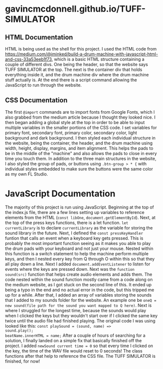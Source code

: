 # gavincmcdonnell.github.io/TUFF-SIMULATOR

## HTML Documentation

HTML is being used as the shell for this project.  I used the HTML code from https://medium.com/@iminked/build-a-drum-machine-with-javascript-html-and-css-33a53eeb1f73, which is a basic HTML structure containing a couple of different divs.  One being the header, so that the website says TUFF SIMULATOR at the top.  The next is the container div that holds everything inside it, and the drum machine div where the drum machine stuff actually is.  At the end there is a script command allowing the JavaScript to run through the website.

## CSS Documentation

The first `@import` commands are to import fonts from Google Fonts, which I also grabbed from the medium article because I thought they looked nice.  I then began adding a global style at the top in order to be able to input multiple variables in the smaller portions of the CSS code.  I set variables for primary font, secondary font, primary color, secondary color, light background and dark background.  I then styled each individual structure in the website, being the container, the header, and the drum machine using width, height, display, margins, and item alignment.  This helps the pads to be in the middle of the "machine" and also allows the pads to close in every time you touch them.  In addition to the three main structures in the website, I also styled the group of pads, or buttons using `.btn-group > * {` with individual styles embedded to make sure the buttons were the same color as my own FL Studio.

# JavaScript Documentation

The majority of this project is run using JavaScript.  Beginning at the top of the index.js file, there are a few lines setting up variables to reference elements from the HTML (`const libOne`, `document.getElementById`). Next, at the top of the press keys functions, there is a let function.  `let currentLibrary` is to declare `currentLibrary` as the variable for storing the sound library in the future.  Next, I defined the `const pressKeyHandler` funtion that calls an event when a keyboard key gets pressed.  This is probably the most important function seeing as it makes you able to play the drum pads with your keyboard and not just your mouse.  Nested within this function is a switch statement to help the machine perform multiple keys, and then I nested every key from Q through O within this so that they all play down a line.  Next I added `document.addEventListener` to listen for events where the keys are pressed down.  Next was the `function sound(src)` function that helps create audio elements and adds them.  The code nested within the sound function mostly came from a code along on the medium website, as I got stuck on the second line of this.  It ended up being a typo in the end and no actual error in the code, but this tripped me up for a while. After that, I added an array of variables storing the sounds that I added to my sounds folder for the website.  An example one be `oneQ = new sound(file path for the sound you want mapped to Q here)`.  Next is where I struggled for the longest time, because the sounds would play when I clicked the keys but they wouldn't start over if I clicked the same key twice until the audio file had finished playing.  The original code I was using looked like this: 
`const playSound = (sound, name) =>                                        sound.play();                                                              beatName.innerHTML = name;`
After a couple of hours of searching for a solution, I finally landed on a simple fix that basically finished off the project.  I added `newSound current time = 0` so that every time I clicked on the key, the time of the WAV file would reset to 0 seconds!  The class functions after that help to reference the CSS file. The TUFF SIMULATOR is finished, for now!
